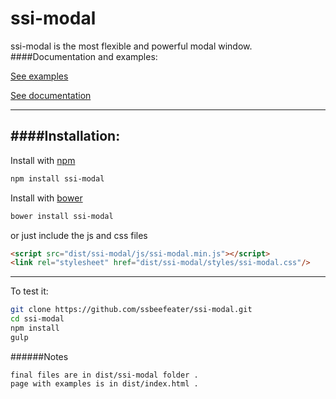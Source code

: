 # ssi-modal

ssi-modal is the most flexible and powerful modal window.
####Documentation and examples:

[See examples](http://ssbeefeater.github.io/#ssi-modal/examples)

[See documentation](http://ssbeefeater.github.io/#ssi-modal/documentation)


---

####Installation:
---

Install with [npm](https://www.npmjs.com/)

```sh
npm install ssi-modal
```

Install with [bower](http://bower.io/)

```sh
bower install ssi-modal
```

or just include the js and css files
```html
<script src="dist/ssi-modal/js/ssi-modal.min.js"></script>
<link rel="stylesheet" href="dist/ssi-modal/styles/ssi-modal.css"/> 
```
---

To test it:
```sh
git clone https://github.com/ssbeefeater/ssi-modal.git
cd ssi-modal
npm install
gulp
```

######Notes

```
final files are in dist/ssi-modal folder .
page with examples is in dist/index.html .
```
